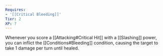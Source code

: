 ```yaml
---
Requires:
- '[[Critical Bleeding]]'
Tier: 2
XP: 7
---
```

Whenever you score a [[Attacking#Critical Hit]] with a [[Slashing]] power, you can inflict the [[Conditions#Bleeding]] condition, causing the target to take 1 damage per turn until healed.